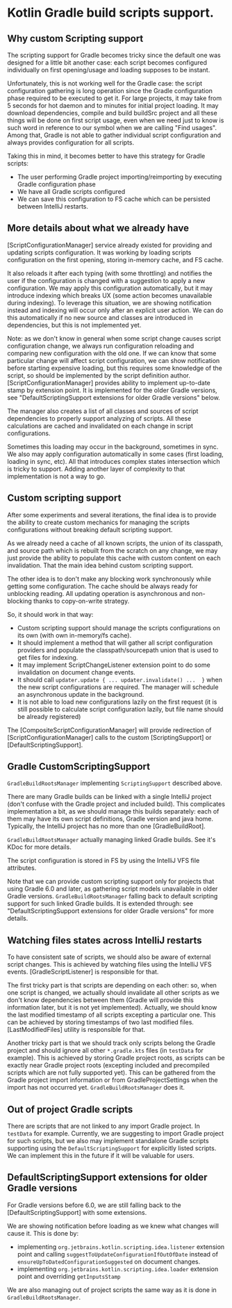 # Kotlin Gradle build scripts support.

## Why custom Scripting support

The scripting support for Gradle becomes tricky since the default one was designed for a little bit another case: each script becomes configured individually on first opening/usage and loading supposes to be instant. 

Unfortunately, this is not working well for the Gradle case: the script configuration gathering is long operation since the Gradle configuration phase required to be executed to get it. For large projects, it may take from 5 seconds for hot daemon and to minutes for initial project loading. It may download dependencies, compile and build buildSrc project and all these things will be done on first script usage, even when we need just to know is such word in reference to our symbol when we are calling "Find usages". Among that, Gradle is not able to gather individual script configuration and always provides configuration for all scripts.

Taking this in mind, it becomes better to have this strategy for Gradle scripts:
- The user performing Gradle project importing/reimporting by executing Gradle configuration phase
- We have all Gradle scripts configured
- We can save this configuration to FS cache which can be persisted between IntelliJ restarts.

## More details about what we already have

[ScriptConfigurationManager] service already existed for providing and updating scripts configuration. It was working by loading scripts configuration on the first opening, storing in-memory cache, and FS cache. 

It also reloads it after each typing (with some throttling) and notifies the user if the configuration is changed with a suggestion to apply a new configuration. We may apply this configuration automatically, but it may introduce indexing which breaks UX (some action becomes unavailable during indexing). To leverage this situation, we are showing notification instead and indexing will occur only after an explicit user action. We can do this automatically if no new source and classes are introduced in dependencies, but this is not implemented yet.

Note: as we don't know in general when some script change causes script configuration change, we always run configuration reloading and comparing new configuration with the old one. If we can know that some particular change will affect script configuration, we can show notification before starting expensive loading, but this requires some knowledge of the script, so should be implemented by the script definition author. [ScriptConfigurationManager] provides ability to implement up-to-date stamp by extension point. It is implemented for the older Gradle versions, see "DefaultScriptingSupport extensions for older Gradle versions" below.

The manager also creates a list of all classes and sources of script dependencies to properly support analyzing of scripts. All these calculations are cached and invalidated on each change in script configurations.

Sometimes this loading may occur in the background, sometimes in sync. We also may apply configuration automatically in some cases (first loading, loading in sync, etc). All that introduces complex states intersection which is tricky to support. Adding another layer of complexity to that implementation is not a way to go.

## Custom scripting support

After some experiments and several iterations, the final idea is to provide the ability to create custom mechanics for managing the scripts configurations without breaking default scripting support.

As we already need a cache of all known scripts, the union of its classpath, and source path which is rebuilt from the scratch on any change, we may just provide the ability to populate this cache with custom content on each invalidation. That the main idea behind custom scripting support.

The other idea is to don't make any blocking work synchronously while getting some configuration. The cache should be always ready for unblocking reading. All updating operation is asynchronous and non-blocking thanks to copy-on-write strategy.

So, it should work in that way:
- Custom scripting support should manage the scripts configurations on its own (with own in-memory/fs cache).
- It should implement a method that will gather all script configuration providers and populate the classpath/sourcepath union that is used to get files for indexing.
- It may implement ScriptChangeListener extension point to do some invalidation on document change events.
- It should call `updater.update { ... updater.invalidate() ...  }` when the new script configurations are required. The manager will schedule an asynchronous update in the background.
- It is not able to load new configurations lazily on the first request (it is still possible to calculate script configuration lazily, but file name should be already registered)

The [CompositeScriptConfigurationManager] will provide redirection of [ScriptConfigurationManager] calls to the custom [ScriptingSupport] or [DefaultScriptingSupport].

## Gradle CustomScriptingSupport

`GradleBuildRootsManager` implementing `ScriptingSupport` described above.

There are many Gradle builds can be linked with a single IntelliJ project (don't confuse with the Gradle project and included build). This complicates implementation a bit, as we should manage this builds separately: each of them may have its own script definitions, Gradle version and java home. Typically, the IntelliJ project has no more than one [GradleBuildRoot].

`GradleBuildRootsManager` actually managing linked Gradle builds. See it's KDoc for more details.

The script configuration is stored in FS by using the IntelliJ VFS file attributes.

Note that we can provide custom scripting support only for projects that using Gradle 6.0 and later, as gathering script models unavailable in older Gradle versions. `GradleBuildRootsManager` falling back to default scripting support for such linked Gradle builds. It is extended through: see "DefaultScriptingSupport extensions for older Gradle versions" for more details.

## Watching files states across IntelliJ restarts

To have consistent sate of scripts, we should also be aware of external script changes. This is achieved by watching files using the IntelliJ VFS events. [GradleScriptListener] is responsible for that.

The first tricky part is that scripts are depending on each other: so, when one script is changed, we actually should invalidate all other scripts as we don't know dependencies between them (Gradle will provide this information later, but it is not yet implemented). Actually, we should know the last modified timestamp of all scripts excepting a particular one. This can be achieved by storing timestamps of two last modified files. [LastModifiedFiles] utility is responsible for that.

Another tricky part is that we should track only scripts belong the Gradle project and should ignore all other `*.gradle.kts` files (in `testData` for example). This is achieved by storing Gradle project roots, as scripts can be exactly near Gradle project roots (excepting included and precompiled scripts which are not fully supported yet). This can be gathered from the Gradle project import information or from GradleProjectSettings when the import has not occurred yet. `GradleBuildRootsManager` does it.

## Out of project Gradle scripts

There are scripts that are not linked to any import Gradle project. In `testData` for example. Currently, we are suggesting to import Gradle project for such scripts, but we also may implement standalone Gradle scripts supporting using the `DefaultScriptingSupport` for explicitly listed scripts. We can implement this in the future if it will be valuable for users.

## DefaultScriptingSupport extensions for older Gradle versions

For Gradle versions before 6.0, we are still falling back to the [DefaultScriptingSupport] with some extensions.

We are showing notification before loading as we knew what changes will cause it. This is done by:
- implementing `org.jetbrains.kotlin.scripting.idea.listener` extension point and calling `suggestToUpdateConfigurationIfOutOfDate` instead of `ensureUpToDatedConfigurationSuggested` on document changes.
- implementing `org.jetbrains.kotlin.scripting.idea.loader` extension point and overriding `getInputsStamp`

We are also managing out of project scripts the same way as it is done in `GradleBuildRootsManager`.
